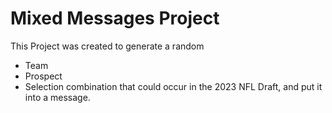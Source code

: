 # Mixed Messages Project

This Project was created to generate a random
* Team
* Prospect
* Selection
combination that could occur in the 2023 NFL Draft, and put it into a message.